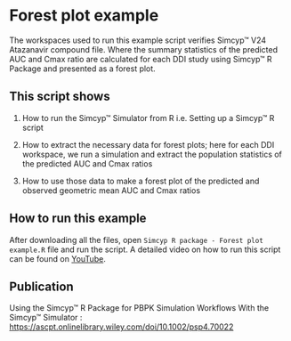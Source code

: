 # Forest plot example 

The workspaces used to run this example script verifies Simcyp™  V24 Atazanavir compound file. Where the summary statistics of the predicted AUC and Cmax ratio are calculated for each DDI study using Simcyp™  R Package and presented as a forest plot. 

## This script shows

1.  How to run the Simcyp™ Simulator from R i.e. Setting up a Simcyp™ R script

2.  How to extract the necessary data for forest plots; here for each DDI workspace, we run a simulation and extract the population statistics of the predicted AUC and Cmax ratios

3.  How to use those data to make a forest plot of the predicted and observed geometric mean AUC and Cmax ratios   

## How to run this example

After downloading all the files, open `Simcyp R package - Forest plot example.R` file and run the script. A detailed video on how to run this script can be found on [YouTube](https://youtu.be/bi6M6IpCYdc?si=gzMcdbEolDqc7hpl).


## Publication
Using the Simcyp™ R Package for PBPK Simulation Workflows With the Simcyp™ Simulator : https://ascpt.onlinelibrary.wiley.com/doi/10.1002/psp4.70022 
